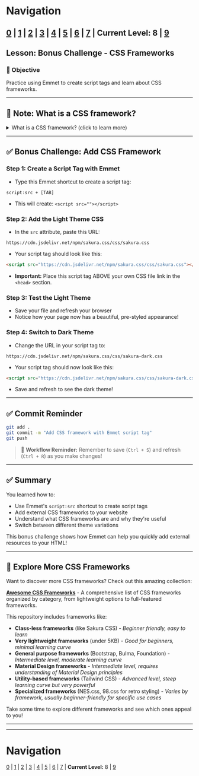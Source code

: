 # Navigation
[0](./emmet-intro-lv0.md) | [1](./emmet-intro-lv1.md) | [2](./emmet-intro-lv2.md) | [3](./emmet-intro-lv3.md) | [4](./emmet-intro-lv4.md) | [5](./emmet-intro-lv5.md) | [6](./emmet-intro-lv6.md) | [7](./emmet-intro-lv7.md) | **Current Level:** 8 | [9](./emmet-intro-lv9.md)
---

## Lesson: Bonus Challenge - CSS Frameworks

### 🎯 Objective

Practice using Emmet to create script tags and learn about CSS frameworks.

---

## 📝 **Note: What is a CSS framework?**

<details>
  <summary>What is a CSS framework? (click to learn more)</summary>
  <div>
    <p>A CSS framework is a pre-written collection of CSS styles that you can use to quickly style your website. Instead of writing all your CSS from scratch, you can use a framework that provides ready-made styles for buttons, forms, layouts, and more. This saves time and ensures your website looks professional. Popular frameworks include Bootstrap, Tailwind CSS, and Sakura CSS.</p>
  </div>
</details>

---

## ✅ **Bonus Challenge: Add CSS Framework**

### **Step 1: Create a Script Tag with Emmet**

* Type this Emmet shortcut to create a script tag:

```
script:src + [TAB]
```

* This will create: `<script src=""></script>`

### **Step 2: Add the Light Theme CSS**

* In the `src` attribute, paste this URL:

```
https://cdn.jsdelivr.net/npm/sakura.css/css/sakura.css
```

* Your script tag should look like this:

```html
<script src="https://cdn.jsdelivr.net/npm/sakura.css/css/sakura.css"></script>
```

* **Important:** Place this script tag ABOVE your own CSS file link in the `<head>` section.

### **Step 3: Test the Light Theme**

* Save your file and refresh your browser
* Notice how your page now has a beautiful, pre-styled appearance!

### **Step 4: Switch to Dark Theme**

* Change the URL in your script tag to:

```
https://cdn.jsdelivr.net/npm/sakura.css/css/sakura-dark.css
```

* Your script tag should now look like this:

```html
<script src="https://cdn.jsdelivr.net/npm/sakura.css/css/sakura-dark.css"></script>
```

* Save and refresh to see the dark theme!

---

## ✅ **Commit Reminder**

```bash
git add .
git commit -m "Add CSS framework with Emmet script tag"
git push
```

> 🔄 **Workflow Reminder:** Remember to save (`Ctrl + S`) and refresh (`Ctrl + R`) as you make changes!

---

## ✅ **Summary**

You learned how to:
* Use Emmet's `script:src` shortcut to create script tags
* Add external CSS frameworks to your website
* Understand what CSS frameworks are and why they're useful
* Switch between different theme variations

This bonus challenge shows how Emmet can help you quickly add external resources to your HTML!

---

## 🌟 **Explore More CSS Frameworks**

Want to discover more CSS frameworks? Check out this amazing collection:

**[Awesome CSS Frameworks](https://github.com/troxler/awesome-css-frameworks)** - A comprehensive list of CSS frameworks organized by category, from lightweight options to full-featured frameworks.

This repository includes frameworks like:
- **Class-less frameworks** (like Sakura CSS) - *Beginner friendly, easy to learn*
- **Very lightweight frameworks** (under 5KB) - *Good for beginners, minimal learning curve*
- **General purpose frameworks** (Bootstrap, Bulma, Foundation) - *Intermediate level, moderate learning curve*
- **Material Design frameworks** - *Intermediate level, requires understanding of Material Design principles*
- **Utility-based frameworks** (Tailwind CSS) - *Advanced level, steep learning curve but very powerful*
- **Specialized frameworks** (NES.css, 98.css for retro styling) - *Varies by framework, usually beginner-friendly for specific use cases*

Take some time to explore different frameworks and see which ones appeal to you!

---


---

# Navigation
[0](./emmet-intro-lv0.md) | [1](./emmet-intro-lv1.md) | [2](./emmet-intro-lv2.md) | [3](./emmet-intro-lv3.md) | [4](./emmet-intro-lv4.md) | [5](./emmet-intro-lv5.md) | [6](./emmet-intro-lv6.md) | [7](./emmet-intro-lv7.md) | **Current Level:** 8 | [9](./emmet-intro-lv9.md)
